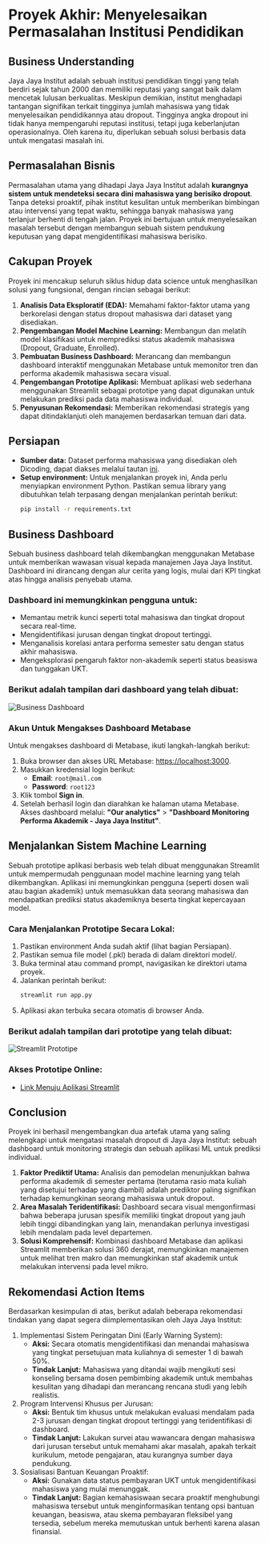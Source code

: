 # Proyek Akhir: Menyelesaikan Permasalahan Institusi Pendidikan

## Business Understanding
Jaya Jaya Institut adalah sebuah institusi pendidikan tinggi yang telah berdiri sejak tahun 2000 dan memiliki reputasi yang sangat baik dalam mencetak lulusan berkualitas. Meskipun demikian, institut menghadapi tantangan signifikan terkait tingginya jumlah mahasiswa yang tidak menyelesaikan pendidikannya atau dropout. Tingginya angka dropout ini tidak hanya mempengaruhi reputasi institusi, tetapi juga keberlanjutan operasionalnya. Oleh karena itu, diperlukan sebuah solusi berbasis data untuk mengatasi masalah ini.

## Permasalahan Bisnis
Permasalahan utama yang dihadapi Jaya Jaya Institut adalah **kurangnya sistem untuk mendeteksi secara dini mahasiswa yang berisiko dropout**. Tanpa deteksi proaktif, pihak institut kesulitan untuk memberikan bimbingan atau intervensi yang tepat waktu, sehingga banyak mahasiswa yang terlanjur berhenti di tengah jalan. Proyek ini bertujuan untuk menyelesaikan masalah tersebut dengan membangun sebuah sistem pendukung keputusan yang dapat mengidentifikasi mahasiswa berisiko.

## Cakupan Proyek
Proyek ini mencakup seluruh siklus hidup data science untuk menghasilkan solusi yang fungsional, dengan rincian sebagai berikut:
1. **Analisis Data Eksploratif (EDA):** Memahami faktor-faktor utama yang berkorelasi dengan status dropout mahasiswa dari dataset yang disediakan.
2. **Pengembangan Model Machine Learning:** Membangun dan melatih model klasifikasi untuk memprediksi status akademik mahasiswa (Dropout, Graduate, Enrolled).
3. **Pembuatan Business Dashboard:** Merancang dan membangun dashboard interaktif menggunakan Metabase untuk memonitor tren dan performa akademik mahasiswa secara visual.
4. **Pengembangan Prototipe Aplikasi:** Membuat aplikasi web sederhana menggunakan Streamlit sebagai prototipe yang dapat digunakan untuk melakukan prediksi pada data mahasiswa individual.
5. **Penyusunan Rekomendasi:** Memberikan rekomendasi strategis yang dapat ditindaklanjuti oleh manajemen berdasarkan temuan dari data.

## Persiapan
- **Sumber data:** Dataset performa mahasiswa yang disediakan oleh Dicoding, dapat diakses melalui tautan [ini](https://raw.githubusercontent.com/dicodingacademy/dicoding_dataset/refs/heads/main/students_performance/data.csv).
- **Setup environment:** Untuk menjalankan proyek ini, Anda perlu menyiapkan environment Python. Pastikan semua library yang dibutuhkan telah terpasang dengan menjalankan perintah berikut:
    ```bash
    pip install -r requirements.txt
    ```

## Business Dashboard
Sebuah business dashboard telah dikembangkan menggunakan Metabase untuk memberikan wawasan visual kepada manajemen Jaya Jaya Institut. Dashboard ini dirancang dengan alur cerita yang logis, mulai dari KPI tingkat atas hingga analisis penyebab utama.

### Dashboard ini memungkinkan pengguna untuk:
- Memantau metrik kunci seperti total mahasiswa dan tingkat dropout secara real-time.
- Mengidentifikasi jurusan dengan tingkat dropout tertinggi.
- Menganalisis korelasi antara performa semester satu dengan status akhir mahasiswa.
- Mengeksplorasi pengaruh faktor non-akademik seperti status beasiswa dan tunggakan UKT.

### Berikut adalah tampilan dari dashboard yang telah dibuat:
![Business Dashboard](bimarakajati-dashboard.png)

### Akun Untuk Mengakses Dashboard Metabase
Untuk mengakses dashboard di Metabase, ikuti langkah-langkah berikut:

1. Buka browser dan akses URL Metabase: [https://localhost:3000](https://localhost:3000).
2. Masukkan kredensial login berikut:
    - **Email**: `root@mail.com`
    - **Password**: `root123`
3. Klik tombol **Sign in**.
4. Setelah berhasil login dan diarahkan ke halaman utama Metabase. Akses dashboard melalui: **"Our analytics"** > **"Dashboard Monitoring Performa Akademik - Jaya Jaya Institut"**.

## Menjalankan Sistem Machine Learning
Sebuah prototipe aplikasi berbasis web telah dibuat menggunakan Streamlit untuk mempermudah penggunaan model machine learning yang telah dikembangkan. Aplikasi ini memungkinkan pengguna (seperti dosen wali atau bagian akademik) untuk memasukkan data seorang mahasiswa dan mendapatkan prediksi status akademiknya beserta tingkat kepercayaan model.

### Cara Menjalankan Prototipe Secara Lokal:
1. Pastikan environment Anda sudah aktif (lihat bagian Persiapan).
2. Pastikan semua file model (.pkl) berada di dalam direktori model/.
3. Buka terminal atau command prompt, navigasikan ke direktori utama proyek.
4. Jalankan perintah berikut:
    ```bash
    streamlit run app.py
    ```
5. Aplikasi akan terbuka secara otomatis di browser Anda.

### Berikut adalah tampilan dari prototipe yang telah dibuat:
![Streamlit Prototipe](assets/screencapture-jaya-jaya-institut-streamlit-app-2025-06-10-01_05_43.png)

### Akses Prototipe Online:
- [Link Menuju Aplikasi Streamlit](https://jaya-jaya-institut.streamlit.app/)

## Conclusion
Proyek ini berhasil mengembangkan dua artefak utama yang saling melengkapi untuk mengatasi masalah dropout di Jaya Jaya Institut: sebuah dashboard untuk monitoring strategis dan sebuah aplikasi ML untuk prediksi individual.

1. **Faktor Prediktif Utama:** Analisis dan pemodelan menunjukkan bahwa performa akademik di semester pertama (terutama rasio mata kuliah yang disetujui terhadap yang diambil) adalah prediktor paling signifikan terhadap kemungkinan seorang mahasiswa untuk dropout.
2. **Area Masalah Teridentifikasi:** Dashboard secara visual mengonfirmasi bahwa beberapa jurusan spesifik memiliki tingkat dropout yang jauh lebih tinggi dibandingkan yang lain, menandakan perlunya investigasi lebih mendalam pada level departemen.
3. **Solusi Komprehensif:** Kombinasi dashboard Metabase dan aplikasi Streamlit memberikan solusi 360 derajat, memungkinkan manajemen untuk melihat tren makro dan memungkinkan staf akademik untuk melakukan intervensi pada level mikro.

## Rekomendasi Action Items
Berdasarkan kesimpulan di atas, berikut adalah beberapa rekomendasi tindakan yang dapat segera diimplementasikan oleh Jaya Jaya Institut:

1. Implementasi Sistem Peringatan Dini (Early Warning System):
    - **Aksi:** Secara otomatis mengidentifikasi dan menandai mahasiswa yang tingkat persetujuan mata kuliahnya di semester 1 di bawah 50%.
    - **Tindak Lanjut:** Mahasiswa yang ditandai wajib mengikuti sesi konseling bersama dosen pembimbing akademik untuk membahas kesulitan yang dihadapi dan merancang rencana studi yang lebih realistis.
2. Program Intervensi Khusus per Jurusan:
    - **Aksi:** Bentuk tim khusus untuk melakukan evaluasi mendalam pada 2-3 jurusan dengan tingkat dropout tertinggi yang teridentifikasi di dashboard.
    - **Tindak Lanjut:** Lakukan survei atau wawancara dengan mahasiswa dari jurusan tersebut untuk memahami akar masalah, apakah terkait kurikulum, metode pengajaran, atau kurangnya sumber daya pendukung.
3. Sosialisasi Bantuan Keuangan Proaktif:
    - **Aksi:** Gunakan data status pembayaran UKT untuk mengidentifikasi mahasiswa yang mulai menunggak.
    - **Tindak Lanjut:** Bagian kemahasiswaan secara proaktif menghubungi mahasiswa tersebut untuk menginformasikan tentang opsi bantuan keuangan, beasiswa, atau skema pembayaran fleksibel yang tersedia, sebelum mereka memutuskan untuk berhenti karena alasan finansial.
